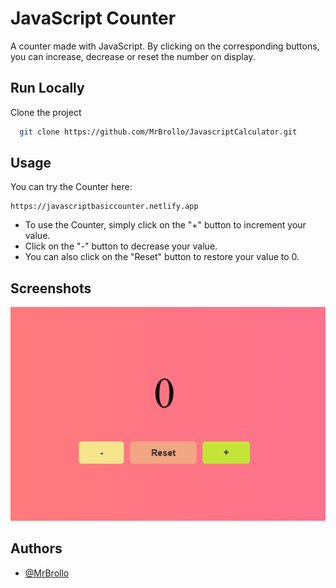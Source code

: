 # JavaScript Counter

A counter made with JavaScript. By clicking on the corresponding buttons, you can increase, decrease or reset the number on display.

## Run Locally

Clone the project

```bash
  git clone https://github.com/MrBrollo/JavascriptCalculator.git
```

## Usage

You can try the Counter here:

```
https://javascriptbasiccounter.netlify.app
```

- To use the Counter, simply click on the "+" button to increment your value.
- Click on the "-" button to decrease your value.
- You can also click on the "Reset" button to restore your value to 0.

## Screenshots

![App Screenshot](/img/counterScreenshot.png)

## Authors

- [@MrBrollo](https://www.github.com/MrBrollo)

